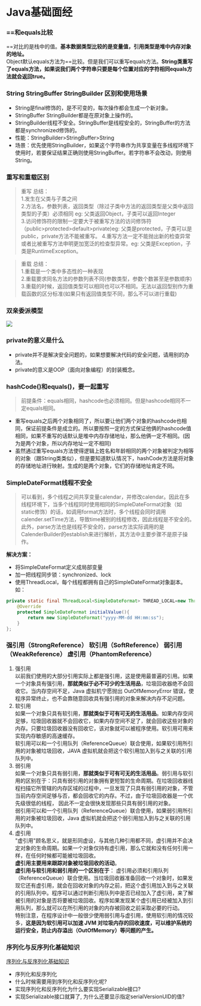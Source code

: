 # Java基础面经
### ==和equals比较
==对比的是栈中的值。**基本数据类型比较的是变量值，引用类型是堆中内存对象的地址。**  
Object默认equals方法为==比较。但是我们可以重写equals方法。**String类重写了equals方法，如果说我们两个字符串只要是每个位置对应的字符相同equals方法就会返回true。**
### String StringBuffer StringBuilder 区别和使用场景
- String是final修饰的，是不可变的，每次操作都会生成一个新对象。
- StringBuffer StringBuilder都是在原对象上操作的。
- StringBuilder线程不安全。StringBuffer是线程安全的，StringBuffer的方法都是synchronized修饰的。
- 性能：StringBuilder>StringBuffer>String
- 场景：优先使用StringBuilder，如果这个字符串作为共享变量在多线程环境下使用时，若要保证结果正确则使用StringBuffer。若字符串不会改动，则使用String。
### 重写和重载区别
> 重写 总结：  
1.发生在父类与子类之间  
2.方法名，参数列表，返回类型（除过子类中方法的返回类型是父类中返回类型的子类）必须相同 eg: 父类返回Object，子类可以返回Integer  
3.访问修饰符的限制一定要大于被重写方法的访问修饰符（public>protected>default>private)eg: 父类是protected，子类可以是public，private方法不能被重写。
4.重写方法一定不能抛出新的检查异常或者比被重写方法申明更加宽泛的检查型异常。eg: 父类是Exception，子类是RuntimeException。

> 重载 总结：  
1.重载是一个类中多态性的一种表现  
2.重载要求同名方法的参数列表不同(参数类型，参数个数甚至是参数顺序)  
3.重载的时候，返回值类型可以相同也可以不相同。无法以返回型别作为重载函数的区分标准(如果只有返回值类型不同，那么不可以进行重载)
### 双亲委派模型
![](https://img-blog.csdnimg.cn/20210415162151887.png?x-oss-process=image/watermark,type_ZmFuZ3poZW5naGVpdGk,shadow_10,text_aHR0cHM6Ly9ibG9nLmNzZG4ubmV0L2xvdmVfenNx,size_16,color_FFFFFF,t_70#pic_center)
### private的意义是什么
- private并不是解决安全问题的，如果想要解决代码的安全问题，请用别的办法。
- private的意义是OOP（面向对象编程）的封装概念。
### hashCode()和equals()，要一起重写
> 前提条件：equals相同，hashcode也必须相同。但是hashcode相同不一定equals相同。
- 重写equals之后两个对象相同了，所以要让他们两个对象的hashcode也相同，保证前提条件是成立的。所以要按照一定的方式保证他俩的hashcode值相同，如果不重写的话默认是堆中内存存储地址，那么他俩一定不相同。(因为是两个对象，所以内存地址一定不相同)
- 虽然通过重写equals方法使得逻辑上姓名和年龄相同的两个对象被判定为相等的对象（跟String类类似），但是要知道默认情况下，hashCode方法是将对象的存储地址进行映射。生成的是两个对象，它们的存储地址肯定不同。
### SimpleDateFormat线程不安全
> 可以看到，多个线程之间共享变量calendar，并修改calendar。因此在多线程环境下，当多个线程同时使用相同的SimpleDateFormat对象（如static修饰）的话，如调用format方法时，多个线程会同时调用calender.setTime方法，导致time被别的线程修改，因此线程是不安全的。 此外，parse方法也是线程不安全的，parse方法实际调用的是CalenderBuilder的establish来进行解析，其方法中主要步骤不是原子操作。  

**解决方案：**
- 将SimpleDateFormat定义成局部变量
- 加一把线程同步锁：synchronized、lock
- 使用ThreadLocal，每个线程都拥有自己的SimpleDateFormat对象副本。如：
```java
private static final ThreadLocal<SimpleDateFormat> THREAD_LOCAL=new ThreadLocal<SimpleDateFormat>(){
    @Override
    protected SimpleDateFormat initialValue(){
        return new SimpleDateFormat("yyyy-MM-dd HH:mm:ss");
    }
};
```
### 强引用（StrongReference） 软引用（SoftReference） 弱引用（WeakReference） 虚引用（PhantomReference）
1. 强引用  
以前我们使用的大部分引用实际上都是强引用，这是使用最普遍的引用。如果一个对象具有强引用，**那就类似于必不可少的生活用品**，垃圾回收器绝不会回收它。当内存空间不足，Java 虚拟机宁愿抛出 OutOfMemoryError 错误，使程序异常终止，也不会靠随意回收具有强引用的对象来解决内存不足问题。
2. 软引用  
如果一个对象只具有软引用，**那就类似于可有可无的生活用品**。如果内存空间足够，垃圾回收器就不会回收它，如果内存空间不足了，就会回收这些对象的内存。只要垃圾回收器没有回收它，该对象就可以被程序使用。软引用可用来实现内存敏感的高速缓存。  
软引用可以和一个引用队列（ReferenceQueue）联合使用，如果软引用所引用的对象被垃圾回收，JAVA 虚拟机就会把这个软引用加入到与之关联的引用队列中。
3. 弱引用  
如果一个对象只具有弱引用，**那就类似于可有可无的生活用品**。弱引用与软引用的区别在于：只具有弱引用的对象拥有更短暂的生命周期。在垃圾回收器线程扫描它所管辖的内存区域的过程中，一旦发现了只具有弱引用的对象，不管当前内存空间足够与否，都会回收它的内存。不过，由于垃圾回收器是一个优先级很低的线程， 因此不一定会很快发现那些只具有弱引用的对象。  
弱引用可以和一个引用队列（ReferenceQueue）联合使用，如果弱引用所引用的对象被垃圾回收，Java 虚拟机就会把这个弱引用加入到与之关联的引用队列中。
4. 虚引用  
"虚引用"顾名思义，就是形同虚设，与其他几种引用都不同，虚引用并不会决定对象的生命周期。如果一个对象仅持有虚引用，那么它就和没有任何引用一样，在任何时候都可能被垃圾回收。    
**虚引用主要用来跟踪对象被垃圾回收的活动**。  
**虚引用与软引用和弱引用的一个区别在于**： 虚引用必须和引用队列（ReferenceQueue）联合使用。当垃圾回收器准备回收一个对象时，如果发现它还有虚引用，就会在回收对象的内存之前，把这个虚引用加入到与之关联的引用队列中。程序可以通过判断引用队列中是否已经加入了虚引用，来了解被引用的对象是否将要被垃圾回收。程序如果发现某个虚引用已经被加入到引用队列，那么就可以在所引用的对象的内存被回收之前采取必要的行动。    
特别注意，在程序设计中一般很少使用弱引用与虚引用，使用软引用的情况较多，**这是因为软引用可以加速 JVM 对垃圾内存的回收速度，可以维护系统的运行安全，防止内存溢出（OutOfMemory）等问题的产生。**
### 序列化与反序列化基础知识
[序列化与反序列化基础知识](https://blog.csdn.net/litianxiang_kaola/article/details/100097019?utm_term=%E4%B8%BA%E4%BB%80%E4%B9%88%E6%9C%89%E4%BA%9B%E5%BA%8F%E5%88%97%E5%8C%96%E4%B8%8D%E9%9C%80%E8%A6%81%E5%AE%9E%E7%8E%B0%E6%8E%A5%E5%8F%A3&utm_medium=distribute.pc_aggpage_search_result.none-task-blog-2~all~sobaiduweb~default-1-100097019&spm=3001.4430)
- 序列化和反序列化
- 什么时候需要用到序列化和反序列化呢?
- 实现序列化和反序列化为什么要实现Serializable接口?
- 实现Serializable接口就算了, 为什么还要显示指定serialVersionUID的值?
   